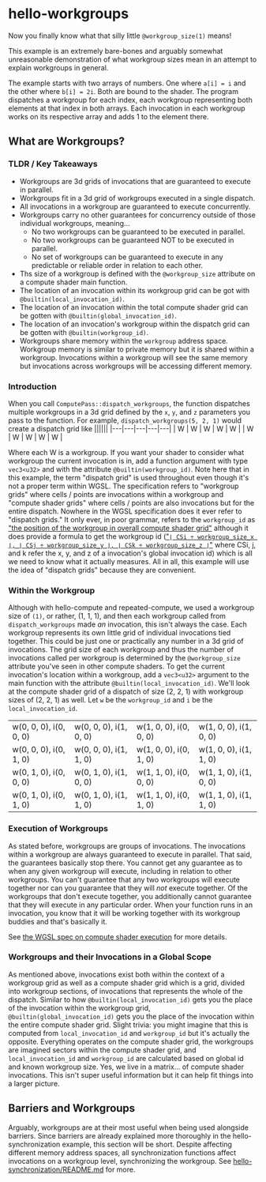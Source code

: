 # hello-workgroups

Now you finally know what that silly little `@workgroup_size(1)` means!

This example is an extremely bare-bones and arguably somewhat unreasonable demonstration of what workgroup sizes mean in an attempt to explain workgroups in general.

The example starts with two arrays of numbers. One where `a[i] = i` and the other where `b[i] = 2i`. Both are bound to the shader. The program dispatches a workgroup for each index, each workgroup representing both elements at that index in both arrays. Each invocation in each workgroup works on its respective array and adds 1 to the element there.

## What are Workgroups?

### TLDR / Key Takeaways

- Workgroups are 3d grids of invocations that are guaranteed to execute in parallel.
- Workgroups fit in a 3d grid of workgroups executed in a single dispatch.
- All invocations in a workgroup are guaranteed to execute concurrently.
- Workgroups carry no other guarantees for concurrency outside of those individual workgroups, meaning...
  - No two workgroups can be guaranteed to be executed in parallel.
  - No two workgroups can be guaranteed NOT to be executed in parallel.
  - No set of workgroups can be guaranteed to execute in any predictable or reliable order in relation to each other.
- Ths size of a workgroup is defined with the `@workgroup_size` attribute on a compute shader main function.
- The location of an invocation within its workgroup grid can be got with `@builtin(local_invocation_id)`.
- The location of an invocation within the total compute shader grid can be gotten with `@builtin(global_invocation_id)`.
- The location of an invocation's workgroup within the dispatch grid can be gotten with `@builtin(workgroup_id)`.
- Workgroups share memory within the `workgroup` address space. Workgroup memory is similar to private memory but it is shared within a workgroup. Invocations within a workgroup will see the same memory but invocations across workgroups will be accessing different memory.

### Introduction

When you call `ComputePass::dispatch_workgroups`, the function dispatches multiple workgroups in a 3d grid defined by the `x`, `y`, and `z` parameters you pass to the function. For example, `dispatch_workgroups(5, 2, 1)` would create a dispatch grid like
||||||
|---|---|---|---|---|
| W | W | W | W | W |
| W | W | W | W | W |

Where each W is a workgroup. If you want your shader to consider what workgroup the current invocation is in, add a function argument with type `vec3<u32>` and with the attribute `@builtin(workgroup_id)`. Note here that in this example, the term "dispatch grid" is used throughout even though it's not a proper term within WGSL. The specification refers to "workgroup grids" where cells / points are invocations within a workgroup and "compute shader grids" where cells / points are also invocations but for the entire dispatch. Nowhere in the WGSL specification does it ever refer to "dispatch grids." It only ever, in poor grammar, refers to the `workgroup_id` as ["the position of the workgroup in overall compute shader grid"](https://www.w3.org/TR/2023/WD-WGSL-20230629/#workgroup-id-builtin-value) although it does provide a formula to get the workgroup id (["`⌊ CSi ÷ workgroup_size_x ⌋, ⌊ CSj ÷ workgroup_size_y ⌋, ⌊ CSk ÷ workgroup_size_z ⌋`"](https://www.w3.org/TR/2023/WD-WGSL-20230629/#workgroup-id) where CSi, j, and k refer the x, y, and z of a invocation's global invocation id) which is all we need to know what it actually measures. All in all, this example will use the idea of "dispatch grids" because they are convenient.

### Within the Workgroup

Although with hello-compute and repeated-compute, we used a workgroup size of `(1)`, or rather, (1, 1, 1), and then each workgroup called from `dispatch_workgroups` made _an_ invocation, this isn't always the case. Each workgroup represents its own little grid of individual invocations tied together. This could be just one or practically any number in a 3d grid of invocations. The grid size of each workgroup and thus the number of invocations called per workgroup is determined by the `@workgroup_size` attribute you've seen in other compute shaders. To get the current invocation's location within a workgroup, add a `vec3<u32>` argument to the main function with the attribute `@builtin(local_invocation_id)`. We'll look at the compute shader grid of a dispatch of size (2, 2, 1) with workgroup sizes of (2, 2, 1) as well. Let `w` be the `workgroup_id` and `i` be the `local_invocation_id`.

||||| 
|------------------------|------------------------|------------------------|------------------------|
| w(0, 0, 0), i(0, 0, 0) | w(0, 0, 0), i(1, 0, 0) | w(1, 0, 0), i(0, 0, 0) | w(1, 0, 0), i(1, 0, 0) |
| w(0, 0, 0), i(0, 1, 0) | w(0, 0, 0), i(1, 1, 0) | w(1, 0, 0), i(0, 1, 0) | w(1, 0, 0), i(1, 1, 0) |
| w(0, 1, 0), i(0, 0, 0) | w(0, 1, 0), i(1, 0, 0) | w(1, 1, 0), i(0, 0, 0) | w(1, 1, 0), i(1, 0, 0) |
| w(0, 1, 0), i(0, 1, 0) | w(0, 1, 0), i(1, 1, 0) | w(1, 1, 0), i(0, 1, 0) | w(1, 1, 0), i(1, 1, 0) |

### Execution of Workgroups

As stated before, workgroups are groups of invocations. The invocations within a workgroup are always guaranteed to execute in parallel. That said, the guarantees basically stop there. You cannot get any guarantee as to when any given workgroup will execute, including in relation to other workgroups. You can't guarantee that any two workgroups will execute together nor can you guarantee that they will _not_ execute together. Of the workgroups that don't execute together, you additionally cannot guarantee that they will execute in any particular order. When your function runs in an invocation, you know that it will be working together with its workgroup buddies and that's basically it.

See [the WGSL spec on compute shader execution](https://www.w3.org/TR/2023/WD-WGSL-20230629/#compute-shader-workgroups) for more details.

### Workgroups and their Invocations in a Global Scope

As mentioned above, invocations exist both within the context of a workgroup grid as well as a compute shader grid which is a grid, divided into workgroup sections, of invocations that represents the whole of the dispatch. Similar to how `@builtin(local_invocation_id)` gets you the place of the invocation within the workgroup grid, `@builtin(global_invocation_id)` gets you the place of the invocation within the entire compute shader grid. Slight trivia: you might imagine that this is computed from `local_invocation_id` and `workgroup_id` but it's actually the opposite. Everything operates on the compute shader grid, the workgroups are imagined sectors within the compute shader grid, and `local_invocation_id` and `workgroup_id` are calculated based on global id and known workgroup size. Yes, we live in a matrix... of compute shader invocations. This isn't super useful information but it can help fit things into a larger picture.

## Barriers and Workgroups

Arguably, workgroups are at their most useful when being used alongside barriers. Since barriers are already explained more thoroughly in the hello-synchronization example, this section will be short. Despite affecting different memory address spaces, all synchronization functions affect invocations on a workgroup level, synchronizing the workgroup. See [hello-synchronization/README.md](../hello-synchronization/README.md) for more.